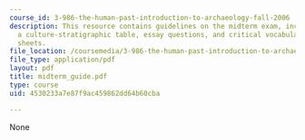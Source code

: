 ```yaml
---
course_id: 3-986-the-human-past-introduction-to-archaeology-fall-2006
description: This resource contains guidelines on the midterm exam, including identifications,
  a culture-stratigraphic table, essay questions, and critical vocabulary and handout
  sheets.
file_location: /coursemedia/3-986-the-human-past-introduction-to-archaeology-fall-2006/4530233a7e87f9ac459862dd64b60cba_midterm_guide.pdf
file_type: application/pdf
layout: pdf
title: midterm_guide.pdf
type: course
uid: 4530233a7e87f9ac459862dd64b60cba

---
```

None